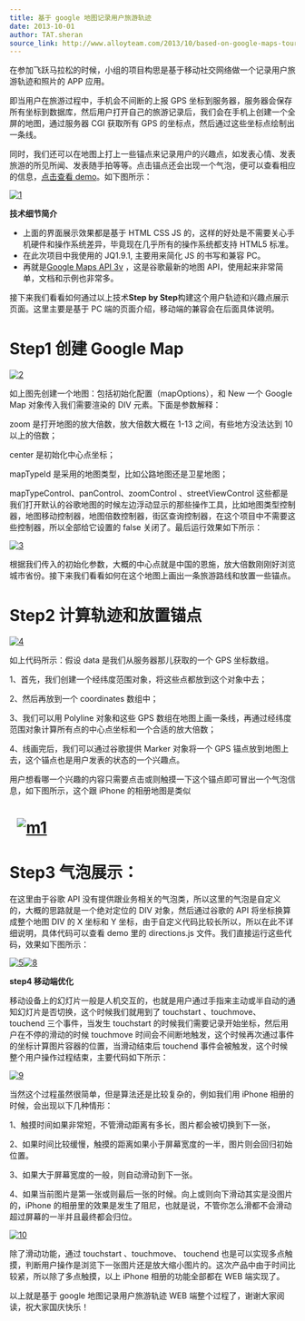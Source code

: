 ```yaml
---
title: 基于 google 地图记录用户旅游轨迹
date: 2013-10-01
author: TAT.sheran
source_link: http://www.alloyteam.com/2013/10/based-on-google-maps-tourist-track-record-user/
---
```


<!-- {% raw %} - for jekyll -->

在参加飞跃马拉松的时候，小组的项目构思是基于移动社交网络做一个记录用户旅游轨迹和照片的 APP 应用。

即当用户在旅游过程中，手机会不间断的上报 GPS 坐标到服务器，服务器会保存所有坐标到数据库，然后用户打开自己的旅游记录后，我们会在手机上创建一个全屏的地图，通过服务器 CGI 获取所有 GPS 的坐标点，然后通过这些坐标点绘制出一条线。

同时，我们还可以在地图上打上一些锚点来记录用户的兴趣点，如发表心情、发表旅游的所见所闻、发表随手拍等等。点击锚点还会出现一个气泡，便可以查看相应的信息，[点击查看 demo](http://sheranli.com/wp-content/uploads/2013/10/map/)。如下图所示：

[![](http://www.alloyteam.com/wp-content/uploads/2013/10/1.png "1")](http://www.alloyteam.com/wp-content/uploads/2013/10/1.png)

**技术细节简介**

-   上面的界面展示效果都是基于 HTML CSS JS 的，这样的好处是不需要关心手机硬件和操作系统差异，毕竟现在几乎所有的操作系统都支持 HTML5 标准。
-   在此次项目中我使用的 JQ1.9.1, 主要用来简化 JS 的书写和兼容 PC。
-   再就是[Google Maps API 3v](https://developers.google.com/maps/documentation/javascript/tutorial) ，这是谷歌最新的地图 API，使用起来非常简单，文档和示例也非常多。

接下来我们看看如何通过以上技术**Step by Step**构建这个用户轨迹和兴趣点展示页面。这里主要是基于 PC 端的页面介绍，移动端的兼容会在后面具体说明。

# Step1 创建 Google Map

[![](http://www.alloyteam.com/wp-content/uploads/2013/10/2.png "2")](http://www.alloyteam.com/wp-content/uploads/2013/10/2.png)

如上图先创建一个地图：包括初始化配置（mapOptions），和 New 一个 Google Map 对象传入我们需要渲染的 DIV 元素。下面是参数解释：

zoom 是打开地图的放大倍数，放大倍数大概在 1-13 之间，有些地方没法达到 10 以上的倍数；

center 是初始化中心点坐标；

mapTypeId 是采用的地图类型，比如公路地图还是卫星地图；

mapTypeControl、panControl、zoomControl 、streetViewControl 这些都是我们打开默认的谷歌地图的时候左边浮动显示的那些操作工具，比如地图类型控制器，地图移动控制器，地图倍数控制器，街区查询控制器，在这个项目中不需要这些控制器，所以全部给它设置的 false 关闭了。最后运行效果如下所示：

[![](http://www.alloyteam.com/wp-content/uploads/2013/10/3.png "3")](http://www.alloyteam.com/wp-content/uploads/2013/10/3.png)

根据我们传入的初始化参数，大概的中心点就是中国的恩施，放大倍数刚刚好浏览城市省份。接下来我们看看如何在这个地图上画出一条旅游路线和放置一些锚点。

# Step2 计算轨迹和放置锚点

[![](http://www.alloyteam.com/wp-content/uploads/2013/10/4.png "4")](http://www.alloyteam.com/wp-content/uploads/2013/10/4.png)

如上代码所示：假设 data 是我们从服务器那儿获取的一个 GPS 坐标数组。

1、首先，我们创建一个经纬度范围对象，将这些点都放到这个对象中去；

2、然后再放到一个 coordinates 数组中；

3、我们可以用 Polyline 对象和这些 GPS 数组在地图上画一条线，再通过经纬度范围对象计算所有点的中心点坐标和一个合适的放大倍数；

4、线画完后，我们可以通过谷歌提供 Marker 对象将一个 GPS 锚点放到地图上去，这个锚点也是用户发表的状态的一个兴趣点。

用户想看哪一个兴趣的内容只需要点击或则触摸一下这个锚点即可冒出一个气泡信息，如下图所示，这个跟 iPhone 的相册地图是类似

#   [![](http://www.alloyteam.com/wp-content/uploads/2013/10/m1.jpg "m1")](http://www.alloyteam.com/wp-content/uploads/2013/10/m1.jpg)

# Step3 气泡展示：

在这里由于谷歌 API 没有提供跟业务相关的气泡类，所以这里的气泡是自定义的，大概的思路就是一个绝对定位的 DIV 对象，然后通过谷歌的 API 将坐标换算成整个地图 DIV 的 X 坐标和 Y 坐标，由于自定义代码比较长所以，所以在此不详细说明，具体代码可以查看 demo 里的 directions.js 文件。我们直接运行这些代码，效果如下图所示：

[![](http://www.alloyteam.com/wp-content/uploads/2013/10/5.jpg "5")](http://www.alloyteam.com/wp-content/uploads/2013/10/5.jpg)[![](http://www.alloyteam.com/wp-content/uploads/2013/10/8.jpg "8")](http://www.alloyteam.com/wp-content/uploads/2013/10/8.jpg)

**step4 移动端优化**

移动设备上的幻灯片一般是人机交互的，也就是用户通过手指来主动或半自动的通知幻灯片是否切换，这个时候我们就用到了 touchstart 、touchmove、 touchend 三个事件，当发生 touchstart 的时候我们需要记录开始坐标，然后用户在不停的滑动的时候 touchmove 时间会不间断地触发，这个时候再次通过事件的坐标计算图片容器的位置，当滑动结束后 touchend 事件会被触发，这个时候整个用户操作过程结束，主要代码如下所示：

[![](http://www.alloyteam.com/wp-content/uploads/2013/10/9.png "9")](http://www.alloyteam.com/wp-content/uploads/2013/10/9.png)

当然这个过程虽然很简单，但是算法还是比较复杂的，例如我们用 iPhone 相册的时候，会出现以下几种情形：

1、触摸时间如果非常短，不管滑动距离有多长，图片都会被切换到下一张，

2、如果时间比较缓慢，触摸的距离如果小于屏幕宽度的一半，图片则会回归初始位置。

3、如果大于屏幕宽度的一般，则自动滑动到下一张。

4、如果当前图片是第一张或则最后一张的时候。向上或则向下滑动其实是没图片的，iPhone 的相册里的效果是发生了阻尼，也就是说，不管你怎么滑都不会滑动超过屏幕的一半并且最终都会归位。

[![](http://www.alloyteam.com/wp-content/uploads/2013/10/10.png "10")](http://www.alloyteam.com/wp-content/uploads/2013/10/10.png)

除了滑动功能，通过 touchstart 、touchmove、 touchend 也是可以实现多点触摸，判断用户操作是浏览下一张图片还是放大缩小图片的。这次产品中由于时间比较紧，所以除了多点触摸，以上 iPhone 相册的功能全部都在 WEB 端实现了。

以上就是基于 google 地图记录用户旅游轨迹 WEB 端整个过程了，谢谢大家阅读，祝大家国庆快乐！


<!-- {% endraw %} - for jekyll -->